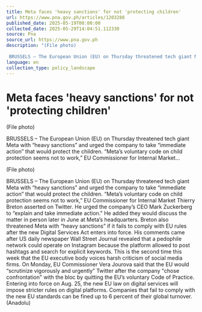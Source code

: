 ```yaml
---
title: Meta faces 'heavy sanctions' for not 'protecting children'
url: https://www.pna.gov.ph/articles/1203288
published_date: 2025-05-19T00:00:00
collected_date: 2025-05-29T14:04:51.112330
source: Pna
source_url: https://www.pna.gov.ph
description: "(File photo) 
 
 BRUSSELS – The European Union (EU) on Thursday threatened tech giant Meta with “heavy sanctions” and urged the company to take “immediate action” that would protect the children. “Meta’s voluntary code on child protection seems not to work,” EU Commissioner for Internal Market..."
language: en
collection_type: policy_landscape
---
```


# Meta faces 'heavy sanctions' for not 'protecting children'

(File photo) 
 
 BRUSSELS – The European Union (EU) on Thursday threatened tech giant Meta with “heavy sanctions” and urged the company to take “immediate action” that would protect the children. “Meta’s voluntary code on child protection seems not to work,” EU Commissioner for Internal Market...

(File photo) 
 
 BRUSSELS – The European Union (EU) on Thursday threatened tech giant Meta with “heavy sanctions” and urged the company to take “immediate action” that would protect the children. “Meta’s voluntary code on child protection seems not to work,” EU Commissioner for Internal Market Thierry Breton asserted on Twitter. He urged the company’s CEO Mark Zuckerberg to “explain and take immediate action." He added they would discuss the matter in person later in June at Meta’s headquarters. Breton also threatened Meta with “heavy sanctions” if it fails to comply with EU rules after the new Digital Services Act enters into force. His comments came after US daily newspaper Wall Street Journal revealed that a pedophile network could operate on Instagram because the platform allowed to post hashtags and search for explicit keywords. This is the second time this week that the EU executive body voices harsh criticism of social media firms. On Monday, EU Commissioner Vera Jourova said that the EU would “scrutinize vigorously and urgently” Twitter after the company "chose confrontation" with the bloc by quitting the EU’s voluntary Code of Practice. Entering into force on Aug. 25, the new EU law on digital services will impose stricter rules on digital platforms. Companies that fail to comply with the new EU standards can be fined up to 6 percent of their global turnover. (Anadolu)